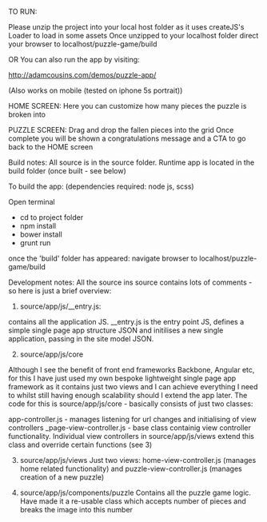 TO RUN:

Please unzip the project into your local host folder as it uses createJS's Loader to load in some assets
Once unzipped to your localhost folder direct your browser to localhost/puzzle-game/build

OR You can also run the app by visiting:

http://adamcousins.com/demos/puzzle-app/

(Also works on mobile (tested on iphone 5s portrait))

HOME SCREEN:
Here you can customize how many pieces the puzzle is broken into

PUZZLE SCREEN:
Drag and drop the fallen pieces into the grid
Once complete you will be shown a congratulations message and a CTA to go back to the HOME screen



Build notes:
All source is in the source folder.
Runtime app is located in the build folder (once built - see below)

To build the app:
(dependencies required: node js, scss)

Open terminal
- cd to project folder
- npm install
- bower install
- grunt run

once the 'build' folder has appeared:
navigate browser to localhost/puzzle-game/build


Development notes:
All the source ins source contains lots of comments - so here is just a brief overview:

1. source/app/js/__entry.js:

contains all the application JS. __entry.js is the entry point JS, defines a simple single page app structure JSON and initilises 
a new single application, passing in the site model JSON.


2. source/app/js/core

Although I see the benefit of front end frameworks Backbone, Angular etc, for this I have just used my own bespoke lightweight single page 
app framework as it contains just two views and I can achieve everything I need to whilst still having enough scalability should I extend the app later.
The code for this is source/app/js/core - basically consists of just two classes:

app-controller.js - manages listening for url changes and initialising of view controllers
_page-view-controller.js - base class containig view controller functionality. Individual view controllers in source/app/js/views
extend this class and override certain functions (see 3)


3. source/app/js/views
Just two views: home-view-controller.js (manages home related functionality) and puzzle-view-controller.js (manages creation of
a new puzzle)


4. source/app/js/components/puzzle
Contains all the puzzle game logic. Have made it a re-usable class which accepts number of pieces and breaks the image into this number


